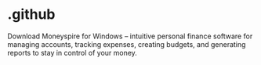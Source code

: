 # .github
Download Moneyspire for Windows – intuitive personal finance software for managing accounts, tracking expenses, creating budgets, and generating reports to stay in control of your money.
